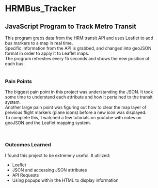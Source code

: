 # HRMBus_Tracker
<h2>JavaScript Program to Track Metro Transit</h2>
This program grabs data from the HRM transit API and uses Leaflet to add bus markers to a map in real time. </br>
Specific information from the API is grabbed, and changed into geoJSON format in order to apply it to Leaflet maps. </br>
The program refreshes every 15 seconds and shows the new position of each bus. </br>
</br>
<h3>Pain Points</h3>
<p> The biggest pain point in this project was understanding the JSON. It took some time to understand each attribute and how it pertained to the transit system.</br>
Another large pain point was figuring out how to clear the map layer of previous flight markers (plane icons) before a new icon was displayed.</br>
To complete this, I watched a few tutorials on youtube with notes on geoJSON and the Leaflet mapping system. </p></br>
<h3>Outcomes Learned</h3>
<p>I found this project to be extremely useful. It utilized: </br>
<ul><li>Leaflet</li>
  <li>JSON and accessing JSON attributes</li>
  <li>API Requests</li>
  <li>Using popups within the HTML to display information</li>
</ul>
</p>


